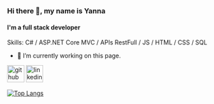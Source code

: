 ### Hi there 👋, my name is Yanna
#### I'm a full stack developer

Skills: C# / ASP.NET Core MVC / APIs RestFull / JS / HTML / CSS / SQL

- 🔭 I’m currently working on this page. 


[<img src='https://cdn.jsdelivr.net/npm/simple-icons@3.0.1/icons/github.svg' alt='github' height='40'>](https://github.com/yannakode)  [<img src='https://cdn.jsdelivr.net/npm/simple-icons@3.0.1/icons/linkedin.svg' alt='linkedin' height='40'>](https://www.linkedin.com/in/yannack/)  

[![Top Langs](https://github-readme-stats.vercel.app/api/top-langs/?username=yannakode)](https://github.com/anuraghazra/github-readme-stats)

